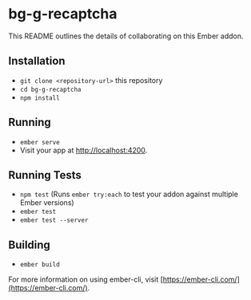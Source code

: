 # bg-g-recaptcha

This README outlines the details of collaborating on this Ember addon.

## Installation

* `git clone <repository-url>` this repository
* `cd bg-g-recaptcha`
* `npm install`

## Running

* `ember serve`
* Visit your app at [http://localhost:4200](http://localhost:4200).

## Running Tests

* `npm test` (Runs `ember try:each` to test your addon against multiple Ember versions)
* `ember test`
* `ember test --server`

## Building

* `ember build`

For more information on using ember-cli, visit [https://ember-cli.com/](https://ember-cli.com/).
